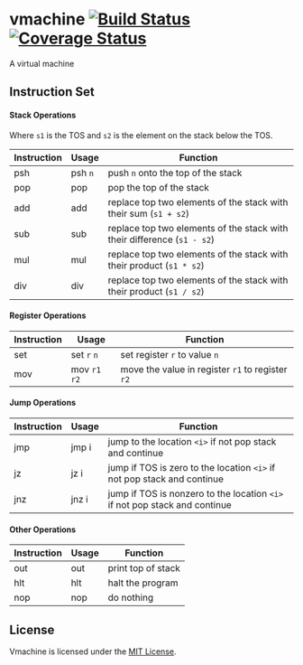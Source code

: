 # vmachine [![Build Status](https://travis-ci.org/faineance/vmachine.svg)](https://travis-ci.org/faineance/vmachine)[![Coverage Status](https://coveralls.io/repos/faineance/vmachine/badge.svg)](https://coveralls.io/r/faineance/vmachine)
A virtual machine 

## Instruction Set
#### Stack Operations
Where ``s1`` is the TOS and ``s2`` is the element on the stack below the TOS.

| Instruction | Usage     | Function                                                                  |
|-------------|-----------|---------------------------------------------------------------------------|
| psh         | psh ``n`` | push ``n`` onto the top of the stack                                    |
| pop         | pop       | pop the top of the stack                                                 |
| add         | add       | replace top two elements of the stack with their sum (``s1 + s2``)       |
| sub         | sub       | replace top two elements of the stack with their difference (``s1 - s2``)|
| mul         | mul       | replace top two elements of the stack with their product (``s1 * s2``)   |
| div         | div       | replace top two elements of the stack with their product (``s1 / s2``)   |
#### Register Operations
| Instruction | Usage     | Function                                                                  |
|-------------|-----------|---------------------------------------------------------------------------|
| set         | set ``r``  ``n``  | set register ``r`` to value ``n``                                            |
| mov         | mov ``r1`` ``r2`` | move the value in register ``r1`` to register ``r2``                      |
#### Jump Operations
| Instruction | Usage     | Function                                                                  |
|-------------|-----------|---------------------------------------------------------------------------|
| jmp         | jmp i     | jump to the location ``<i>`` if not pop stack and continue                    |
| jz          | jz  i     | jump if TOS is zero to the location  ``<i>`` if not pop stack and continue   |
| jnz         | jnz i     | jump if TOS is nonzero to the location ``<i>`` if not pop stack and continue |
#### Other Operations
| Instruction | Usage     | Function                                                                  |
|-------------|-----------|---------------------------------------------------------------------------|
| out         | out       | print top of stack                                                       |
| hlt         | hlt       | halt the program                                                          |
| nop         | nop       | do nothing                                                                |

## License
Vmachine is licensed under the [MIT License](/LICENSE).
